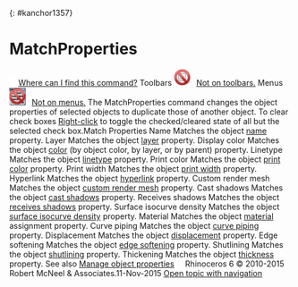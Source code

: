 ---
---

{: #kanchor1357}
# MatchProperties
 [![images/transparent.gif](images/transparent.gif)Where can I find this command?](javascript:void(0);) Toolbars
![images/-no-toolbar-button.png](images/-no-toolbar-button.png) [Not on toolbars.](toolbarwhattodo.html) 
Menus
![images/-no-menu-item.png](images/-no-menu-item.png) [Not on menus.](menuwhattodo.html) 
The MatchProperties command changes the object properties of selected objects to duplicate those of another object.
To clear check boxes
 [Right-click](mouse-buttons.html) to toggle the checked/cleared state of all but the selected check box.Match Properties
Name
Matches the object [name](properties.html#name) property.
Layer
Matches the object [layer](properties.html#layer) property.
Display color
Matches the object [color](properties.html#displaycolor) (by object color, by layer, or by parent) property.
Linetype
Matches the object [linetype](properties.html#linetype) property.
Print color
Matches the object [print color](properties.html#printcolor) property.
Print width
Matches the object [print width](properties.html#printwidth) property.
Hyperlink
Matches the object [hyperlink](properties.html#hyperlink) property.
Custom render mesh
Matches the object [custom render mesh](properties.html#meshsettings) property.
Cast shadows
Matches the object [cast shadows](properties.html#casts-shadows) property.
Receives shadows
Matches the object [receives shadows](properties.html#receives-shadows) property.
Surface isocurve density
Matches the object [surface isocurve density](properties.html#isocurvedensity) property.
Material
Matches the object [material](material.html) assignment property.
Curve piping
Matches the object [curve piping](curvepiping.html) property.
Displacement
Matches the object [displacement](displacement.html) property.
Edge softening
Matches the object [edge softening](edgesoftening.html) property.
Shutlining
Matches the object [shutlining](shutlining.html) property.
Thickening
Matches the object [thickness](thickness.html) property.
See also
 [Manage object properties](sak-objectproperties.html) 
&#160;
&#160;
Rhinoceros 6 © 2010-2015 Robert McNeel &amp; Associates.11-Nov-2015
 [Open topic with navigation](matchproperties.html) 

